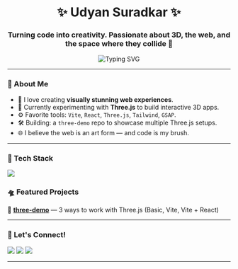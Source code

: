 <h1 align="center">✨ Udyan Suradkar ✨</h1>
<h3 align="center">Turning code into creativity. Passionate about 3D, the web, and the space where they collide 🌌</h3>

<p align="center">
  <img src="https://readme-typing-svg.demolab.com?font=Fira+Code&pause=1000&color=00FFD1&center=true&vCenter=true&width=435&lines=Frontend+Craftsman+%F0%9F%92%BB;Three.js+Explorer+%F0%9F%9A%80;React+%2B+Vite+%3D+Love;Let's+Build+the+Web+in+3D!" alt="Typing SVG" />
</p>

---

### 🧠 About Me

- 🎨 I love creating **visually stunning web experiences**.
- 🧱 Currently experimenting with **Three.js** to build interactive 3D apps.
- ⚙️ Favorite tools: `Vite`, `React`, `Three.js`, `Tailwind`, `GSAP`.
- 🛠️ Building: a `three-demo` repo to showcase multiple Three.js setups.
- 🌐 I believe the web is an art form — and code is my brush.

---

### 🧰 Tech Stack

<p align="left">
  <img src="https://skillicons.dev/icons?i=js,ts,react,nextjs,vite,threejs,html,css,tailwind,figma,git,github,linux,nodejs" />
</p>

### 🛸 Featured Projects

🚀 [**three-demo**](https://github.com/UdyanDSuradkar/three-demo) — 3 ways to work with Three.js (Basic, Vite, Vite + React)

<!--🧩 [**Edumo**](https://github.com/UdyanDSuradkar/Edumo) — Academic portfolio builder & achievement showcase

🎮 [**React Mini Games**](#) *(coming soon)* — A collection of web-based fun using React + GSAP -->

---

### 💌 Let's Connect!

<p>
  <a href="mailto:suradkarudyan18@gmail.com"><img src="https://img.shields.io/badge/Gmail-D14836?style=flat&logo=gmail&logoColor=white" /></a>
  <a href="https://www.linkedin.com/in/udyan-suradkar/"><img src="https://img.shields.io/badge/LinkedIn-blue?style=flat&logo=linkedin&labelColor=blue" /></a>
  <a href="https://github.com/UdyanDSuradkar"><img src="https://img.shields.io/badge/GitHub-333?style=flat&logo=github&logoColor=white" /></a>
</p>

---
